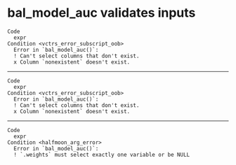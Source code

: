 # bal_model_auc validates inputs

    Code
      expr
    Condition <vctrs_error_subscript_oob>
      Error in `bal_model_auc()`:
      ! Can't select columns that don't exist.
      x Column `nonexistent` doesn't exist.

---

    Code
      expr
    Condition <vctrs_error_subscript_oob>
      Error in `bal_model_auc()`:
      ! Can't select columns that don't exist.
      x Column `nonexistent` doesn't exist.

---

    Code
      expr
    Condition <halfmoon_arg_error>
      Error in `bal_model_auc()`:
      ! `.weights` must select exactly one variable or be NULL

